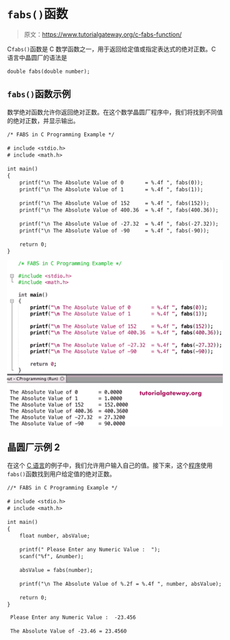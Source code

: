 # `fabs()`函数

> 原文：<https://www.tutorialgateway.org/c-fabs-function/>

C`fabs()`函数是 C 数学函数之一，用于返回给定值或指定表达式的绝对正数。C 语言中晶圆厂的语法是

```
double fabs(double number);
```

## `fabs()`函数示例

数学绝对函数允许你返回绝对正数。在这个数学晶圆厂程序中，我们将找到不同值的绝对正数，并显示输出。

```
/* FABS in C Programming Example */

# include <stdio.h>
# include <math.h>

int main()
{
    printf("\n The Absolute Value of 0       = %.4f ", fabs(0));
    printf("\n The Absolute Value of 1       = %.4f ", fabs(1));

    printf("\n The Absolute Value of 152     = %.4f ", fabs(152));
    printf("\n The Absolute Value of 400.36  = %.4f ", fabs(400.36));

    printf("\n The Absolute Value of -27.32  = %.4f ", fabs(-27.32));  
    printf("\n The Absolute Value of -90     = %.4f ", fabs(-90));

    return 0;
}
```

![C fabs Function 1](img/8049a084cba5c1ef7d19835df1213a85.png)

## 晶圆厂示例 2

在这个 [C 语言](https://www.tutorialgateway.org/c-programming/)的例子中，我们允许用户输入自己的值。接下来，这个[程序](https://www.tutorialgateway.org/c-programming-examples/)使用`fabs()`函数找到用户给定值的绝对正数。

```
//* FABS in C Programming Example */

# include <stdio.h>
# include <math.h>

int main()
{
    float number, absValue;

    printf(" Please Enter any Numeric Value :  ");
    scanf("%f", &number);

    absValue = fabs(number);

    printf("\n The Absolute Value of %.2f = %.4f ", number, absValue);

    return 0;
}
```

```
 Please Enter any Numeric Value :  -23.456

 The Absolute Value of -23.46 = 23.4560
```